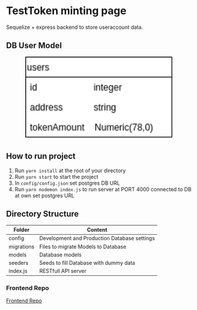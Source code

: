 # TestToken minting page

Sequelize + express backend to store useraccount data.

## DB User Model

<p align="center"> 
  <img src= "./images/user-DB-diagram.png" alt="user DB diagram" width="400" >
</p>

## How to run project

1. Run `yarn install` at the root of your directory
2. Run `yarn start` to start the project
3. In `config/config.json` set postgres DB URL
4. Run `yarn nodemon index.js` to run server at PORT 4000 connected to DB at own set postgres URL

## Directory Structure

| Folder     | Content                                      |
| ---------- | -------------------------------------------- |
| config     | Development and Production Database settings |
| migrations | Files to migrate Models to Database          |
| models     | Database models                              |
| seeders    | Seeds to fill Database with dummy data       |
| index.js   | RESTfull API server                          |

### Frontend Repo

[Frontend Repo](https://github.com/Martijncvv/mint-token)

